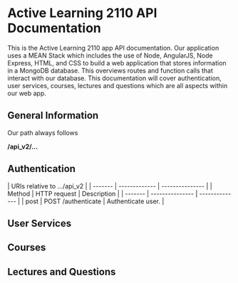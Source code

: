 # Active Learning 2110 API Documentation

This is the Active Learning 2110 app API documentation. Our application uses a MEAN Stack which includes the use of Node, AngularJS, Node Express, HTML, and CSS to build a web application that stores information in a MongoDB database. This overviews routes and function calls that interact with our database. This documentation will cover authentication, user services, courses, lectures and questions which are all aspects within our web app.

## General Information
Our path always follows

**/api_v2/...**

## Authentication

| URIs relative to .../api_v2 |
| ------- | ------------- | --------------- |
| Method | HTTP request | Description |
| ------- | --------------- | -------------- |
| post | POST /authenticate | Authenticate user. |


## User Services

## Courses

## Lectures and Questions
